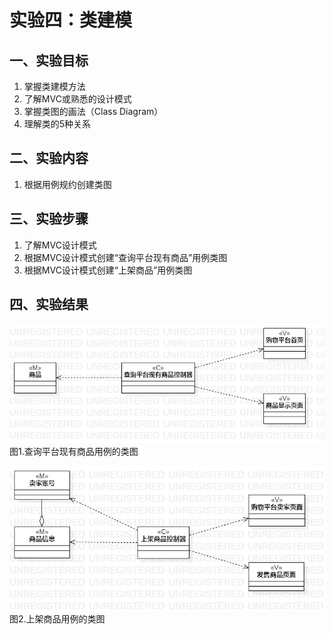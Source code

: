 # 实验四：类建模

## 一、实验目标
1. 掌握类建模方法
2. 了解MVC或熟悉的设计模式
3. 掌握类图的画法（Class Diagram）
4. 理解类的5种关系

## 二、实验内容
1. 根据用例规约创建类图

## 三、实验步骤
1. 了解MVC设计模式
2. 根据MVC设计模式创建“查询平台现有商品”用例类图
3. 根据MVC设计模式创建“上架商品”用例类图

## 四、实验结果
![查询平台现有商品类图](./lab45_photo01.jpg)  
图1.查询平台现有商品用例的类图

![上架商品类图](./lab45_photo02.jpg)  
图2.上架商品用例的类图
